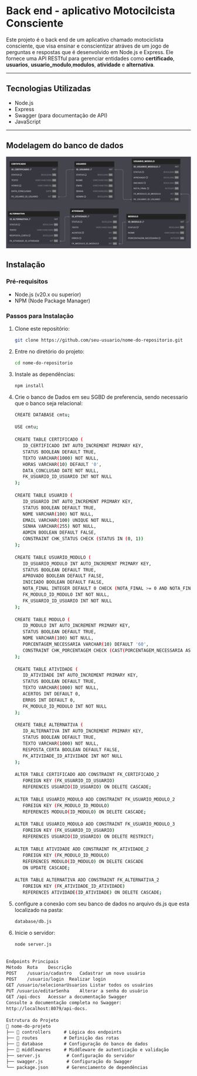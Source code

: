 # Back end - aplicativo Motocilcista Consciente

Este projeto é o back end de um aplicativo chamado motociclista consciente, que visa ensinar e conscientizar atráves de um jogo de perguntas e respostas que é desenvolvido em Node.js e Express. Ele fornece uma API RESTful para gerenciar entidades como **certificado**, **usuarios**, **usuario_modulo**,**modulos**, **atividade** e **alternativa**.

---

## Tecnologias Utilizadas

- Node.js
- Express
- Swagger (para documentação de API)
- JavaScript

---

## Modelagem do banco de dados
![Descrição da Imagem](database/DER.jpg)

## Instalação

### Pré-requisitos
- Node.js (v20.x ou superior)
- NPM (Node Package Manager)

### Passos para Instalação
1. Clone este repositório:
   ```bash
   git clone https://github.com/seu-usuario/nome-do-repositorio.git
2. Entre no diretório do projeto:
   ```bash
   cd nome-do-repositorio
3. Instale as dependências:
   ```bash
   npm install
4. Crie o banco de Dados em seu SGBD de preferencia, sendo necessario que o banco seja relacional:
   ```bash
   CREATE DATABASE cmtu;

   USE cmtu;

   CREATE TABLE CERTIFICADO (
      ID_CERTIFICADO INT AUTO_INCREMENT PRIMARY KEY,
      STATUS BOOLEAN DEFAULT TRUE,
      TEXTO VARCHAR(1000) NOT NULL,
      HORAS VARCHAR(10) DEFAULT '0',
      DATA_CONCLUSAO DATE NOT NULL,
      FK_USUARIO_ID_USUARIO INT NOT NULL
   );

   CREATE TABLE USUARIO (
      ID_USUARIO INT AUTO_INCREMENT PRIMARY KEY,
      STATUS BOOLEAN DEFAULT TRUE,
      NOME VARCHAR(100) NOT NULL,
      EMAIL VARCHAR(100) UNIQUE NOT NULL,
      SENHA VARCHAR(255) NOT NULL,
      ADMIN BOOLEAN DEFAULT FALSE,
      CONSTRAINT CHK_STATUS CHECK (STATUS IN (0, 1))
   );

   CREATE TABLE USUARIO_MODULO (
      ID_USUARIO_MODULO INT AUTO_INCREMENT PRIMARY KEY,
      STATUS BOOLEAN DEFAULT TRUE,
      APROVADO BOOLEAN DEFAULT FALSE,
      INICIADO BOOLEAN DEFAULT FALSE,
      NOTA_FINAL INTEGER DEFAULT 0 CHECK (NOTA_FINAL >= 0 AND NOTA_FINAL <= 100),
      FK_MODULO_ID_MODULO INT NOT NULL,
      FK_USUARIO_ID_USUARIO INT NOT NULL
   );

   CREATE TABLE MODULO (
      ID_MODULO INT AUTO_INCREMENT PRIMARY KEY,
      STATUS BOOLEAN DEFAULT TRUE,
      NOME VARCHAR(100) NOT NULL,
      PORCENTAGEM_NECESSARIA VARCHAR(10) DEFAULT '60',
      CONSTRAINT CHK_PORCENTAGEM CHECK (CAST(PORCENTAGEM_NECESSARIA AS DECIMAL) BETWEEN 0 AND 100)
   );

   CREATE TABLE ATIVIDADE (
      ID_ATIVIDADE INT AUTO_INCREMENT PRIMARY KEY,
      STATUS BOOLEAN DEFAULT TRUE,
      TEXTO VARCHAR(1000) NOT NULL,
      ACERTOS INT DEFAULT 0,
      ERROS INT DEFAULT 0,
      FK_MODULO_ID_MODULO INT NOT NULL
   );

   CREATE TABLE ALTERNATIVA (
      ID_ALTERNATIVA INT AUTO_INCREMENT PRIMARY KEY,
      STATUS BOOLEAN DEFAULT TRUE,
      TEXTO VARCHAR(1000) NOT NULL,
      RESPOSTA_CERTA BOOLEAN DEFAULT FALSE,
      FK_ATIVIDADE_ID_ATIVIDADE INT NOT NULL
   );

   ALTER TABLE CERTIFICADO ADD CONSTRAINT FK_CERTIFICADO_2
      FOREIGN KEY (FK_USUARIO_ID_USUARIO)
      REFERENCES USUARIO(ID_USUARIO) ON DELETE CASCADE;

   ALTER TABLE USUARIO_MODULO ADD CONSTRAINT FK_USUARIO_MODULO_2
      FOREIGN KEY (FK_MODULO_ID_MODULO)
      REFERENCES MODULO(ID_MODULO) ON DELETE CASCADE;

   ALTER TABLE USUARIO_MODULO ADD CONSTRAINT FK_USUARIO_MODULO_3
      FOREIGN KEY (FK_USUARIO_ID_USUARIO)
      REFERENCES USUARIO(ID_USUARIO) ON DELETE RESTRICT;

   ALTER TABLE ATIVIDADE ADD CONSTRAINT FK_ATIVIDADE_2
      FOREIGN KEY (FK_MODULO_ID_MODULO)
      REFERENCES MODULO(ID_MODULO) ON DELETE CASCADE
      ON UPDATE CASCADE;

   ALTER TABLE ALTERNATIVA ADD CONSTRAINT FK_ALTERNATIVA_2
      FOREIGN KEY (FK_ATIVIDADE_ID_ATIVIDADE)
      REFERENCES ATIVIDADE(ID_ATIVIDADE) ON DELETE CASCADE;
5. configure a conexão com seu banco de dados no arquivo ds.js que esta localizado na pasta:
   ```bash
   database/db.js
6. Inicie o servidor:
   ```bash
   node server.js
```

Endpoints Principais
Método	Rota	Descrição
POST	/usuario/cadastro	Cadastrar um novo usuário
POST	/usuario/login	Realizar login
GET	/usuario/selecionarUsuarios	Listar todos os usuários
PUT	/usuario/editarSenha	Alterar a senha do usuário
GET	/api-docs	Acessar a documentação Swagger
Consulte a documentação completa no Swagger: http://localhost:8079/api-docs.

Estrutura do Projeto
📂 nome-do-projeto
├── 📂 controllers     # Lógica dos endpoints
├── 📂 routes          # Definição das rotas
├── 📂 database        # Configuração do banco de dados
├── 📂 middlewares     # Middleware de autenticação e validação
├── server.js          # Configuração do servidor
├── swagger.js         # Configuração do Swagger
└── package.json       # Gerenciamento de dependências
